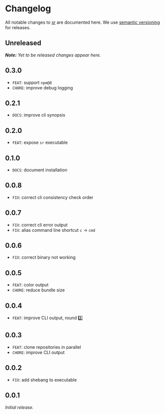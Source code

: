 # Changelog

All notable changes to [sr](https://github.com/bpmn-io/sr) are documented here. We use [semantic versioning](http://semver.org/) for releases.

## Unreleased

___Note:__ Yet to be released changes appear here._

## 0.3.0

* `FEAT`: support `npm@8`
* `CHORE`: improve debug logging

## 0.2.1

* `DOCS`: improve cli synopsis

## 0.2.0

* `FEAT`: expose `sr` executable

## 0.1.0

* `DOCS`: document installation

## 0.0.8

* `FIX`: correct cli consistency check order

## 0.0.7

* `FIX`: correct cli error output
* `FIX`: alias command line shortcut `c` -> `cmd`

## 0.0.6

* `FIX`: correct binary not working

## 0.0.5

* `FEAT`: color output
* `CHORE`: reduce bundle size

## 0.0.4

* `FEAT`: improve CLI output, round :two:

## 0.0.3

* `FEAT`: clone repositories in parallel
* `CHORE`: improve CLI output

## 0.0.2

* `FIX`: add shebang to executable

## 0.0.1

_Initial release._